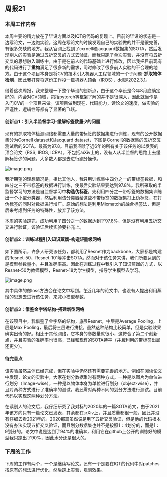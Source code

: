 ## 周报21

### 本周工作内容

本周主要的精力放在了毕设方面以及IQT的代码的复现上。目前的毕设的状态是一边写论文，一边跑实验。这周在写论文的时候发现自己的实验做的并不是很完善，有很多欠缺的地方。我从官网上找到了cornell和jacquard数据集的SOTA，然后发现别人的实验是通过五折交叉的方式去验证，而我只跑了单次实验，并没有将五折交叉的思想融入训练中，由于是在前人的代码基础上进行修改，因此我把目前现有的代码进行了**重构**满足了很多新的需求，同时修改了很多前人实验的不合理的地方。由于这个项目本身是将CV的技术引入机器人工程领域的一个子问题-**抓取物体检测**，因此我打算将这份工作投一篇机器人顶会（IROS），ddl是2022.3.1。

借着这次周报，我来整理一下整个毕设的创新点，由于这个毕设是今年8月底确定好的，内会对CV领域，包括pytorch等框架了解的并不是很深入，因此就当作是入门CV的一个项目来做。该项目做到现在，代码能力，读论文的速度，做实验的严谨性，逻辑性等都有了显著的飞跃。

#### 创新点1：引入半监督学习-缓解标签数量少的问题

现有的抓取物体检测网络都需要大量的带标签的数据集进行训练，现有的公开数据集分为Cornell dataset和Jacquard dataset，下图是Cornell的数据集的五折交叉测试后的SOTA。最高为97.8。目前我阅读了近6年的所有关于该任务的以发表的顶会论文（RSS, IROS, ICRA），不包括arXiv上的，没有人从半监督的思路上去缓解标签少的问题，大多数人都是去进行跑分操作。

![image.png](assets/image-20211226185439-uq7zy2v.png)

我所期望的理想情况是，相比其他人，我只用训练集中四分之一的带标签数据，和四分之三不带标签的数据进行训练，使最后实验结果要达到97.8%。我所采取的半监督学习的方法是自监督学习中**构造伪标签**。先利用四分之一带标签的数据集训练出一个小型分类器，然后利用该分类器给这些不带标签的数据集打上伪标签，在打伪标签的同时对数据进行增广。原始的想法是利用Mixmatch的融合标签法，但是后来考虑到任务的特殊性，放弃了该方法。

本周的实验跑完，成功利用了四分之一的数据达到了97.8%，但是没有利用五折交叉进行验证，该验证后续实验要补充上。

#### 创新点2：训练过程引入知识蒸馏-构造轻量级网络

如下图所示，许多人研究该任务，都利用了Resnet作为backbone，大家都是构建的Resnet-50，Resnet-101等冲击SOTA。然而对于该任务来讲，我们所要达到的是模型参数量小，并且准确率高。因此在训练过程中我引入了知识蒸馏的方式，以Resnet-50为教师模型，Resnet-18为学生模型，指导学生模型去学习。

![image.png](assets/image-20211226205105-afv15or.png)

其中具体的做loss方法会在论文中写到。在近几年的论文中，也没有人提出利用蒸馏的思想去进行该任务，来减小模型参数。

#### 创新点3：借鉴金字塔结构-搭建新型网络

在该项目中，我借鉴了金字塔的结构，底层Resnet，中层是Average Pooling，上层是Max Pooling，最后将三层进行拼接。虽然这种结构比较简单，但是实验效果确实出奇的好。相比于其他网络，它本身的参数量就很小，这符合了第二个创新点，并且实验的准确率也很高，已经和现有的SOTA持平（并且利用的带标签出局还更少）。

#### 待完善点

该实验虽然主体已经完成，但在实验中仍然还有需要完善的地方。例如在阅读论文中发现，论文的实验中，大家在划分数据集时有两种方式。一种是以图片为单位进行划分（Image-wise），一种是以物体本身为单位进行划分（object-wise），并且对两种方式进行了准确率的测试。我还需对两种不同的划分方法进行测试。目前代码以实现这两种划分方法。

在读别人的论文后，我仔细研究了我对标的2020年的一篇SOTA论文，由于2021年该方向只有一篇论文已发表，其余都在arXiv上，并且质量都很一般，因此并没有仔细去看2021年的。2020那篇虽然说是用了五折交叉验证，但是他的代码根本没有办法实现五折交叉验证，而且划分数据集也并不是按照1：4划分的，而是1：9划分的。论文中说是达到了94%的准确率，利用它在github上公开的训练好的模型我只跑出了90%，因此水分还是很大的。

### 下周的工作

下周的工作有两个，一个是继续写论文。还有一个是要在IQT的代码中对patches按原有的想法进行优化，然后跑上实验，观测效果。